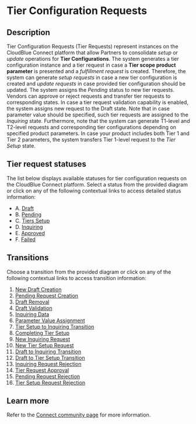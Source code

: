 # Tier Configuration Requests
## Description
Tier Configuration Requests (Tier Requests) represent instances on the CloudBlue Connect platform that allow Partners to consolidate *setup* or *update* operations for **Tier Configurations**. 
The system generates a tier configuration instance and a tier request in case a **Tier scope product parameter** is presented and a *fulfillment request* is created. Therefore, the system can generate *setup requests* in case a new tier configuration is created and *update requests* in case provided tier configuration should be updated.
The system assigns the *Pending* status to new tier requests. Vendors can approve or reject requests and transfer tier requests to corresponding states. In case a tier request validation capability is enabled, the system assigns new request to the Draft state. Note that in case parameter value should be specified, such tier requests are assigned to the *Inquiring* state.
Furthermore, note that the system can generate T1-level and T2-level requests and corresponding tier configurations depending on specified product parameters. In case your product includes both Tier 1 and Tier 2 parameters, the system transfers Tier 1-level request to the *Tier Setup* state.

## Tier request statuses
The list below displays available statuses for tier configuration requests on the CloudBlue Connect platform. Select a status from the provided diagram or click on any of the following contextual links to access detailed status information:

* A. [Draft](s-a-draft.html)
* B. [Pending](s-b-pending.html)
* C. [Tiers Setup](s-c-tiers-setup.html)
* D. [Inquiring](s-d-inquiring.html)
* E. [Approved](s-e-approved.html)
* F. [Failed](s-f-failed.html)

## Transitions
Choose a transition from the provided diagram or click on any of the following contextual links to access transition information:

1. [New Draft Creation](t-1-new-draft.html)
2. [Pending Request Creation](t-2-new-pending.html)
3. [Draft Removal](t-3-draft-deleted.html)
4. [Draft Validation](t-4-draft-pending.html)
5. [Inquiring Data](t-5-pend-inquiring.html)
6. [Parameter Value Assignment](t-6-inq-pending.html) 
7. [Tier Setup to Inquiring Transition](t-7-tier-inquiring.html) 
8. [Completing Tier Setup](t-8-tier-pending.html)
9. [New Inquiring Request](t-9-new-inquiring.html)
10. [New Tier Setup Request](t-10-new-tiers.html)
11. [Draft to Inquiring Transition](t-11-draft-inquiring.html) 
12. [Draft to Tier Setup Transition](t-12-draft-tiers.html)
13. [Inquiring Request Rejection](t-13-inq-failed.html)
14. [Tier Request Approval](t-14-pend-approved.html)
15. [Pending Request Rejection](t-15-pend-failed.html) 
16. [Tier Setup Request Rejection](t-16-tier-failed.html) 

## Learn more
Refer to the [Connect community page](https://connect.cloudblue.com/community//tier-config/) for more information.
